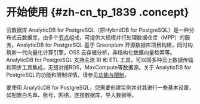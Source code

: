 # 开始使用 {#zh-cn_tp_1839 .concept}

云数据库 AnalyticDB for PostgreSQL（原HybridDB for PostgreSQL）是一种分布式云数据库，由多个[节点](../../../../intl.zh-CN/产品简介/名词解释.md#)组成，可提供大规模并行处理数据仓库（MPP）的服务。AnalyticDB for PostgreSQL 基于 Greenplum 开源数据库项目构建，同时构筑新一代向量化计算引擎，OSS 云存储分析，非结构化数据向量检索等。AnalyticDB for PostgreSQL 支持主流 BI 和 ETL 工具，可以同多种云上数据传输和同步工具集成，无缝对接RDS，MaxCompute等数据源。关于 AnalyticDB for PostgreSQL的功能和限制详情，请参见[功能与限制](../../../../intl.zh-CN/产品简介/功能与限制.md#)。

要使用 AnalyticDB for PostgreSQL，您需要创建实例并对其进行一些基本设置，如配置白名单、账号、网络，连接数据库，导入数据等。


